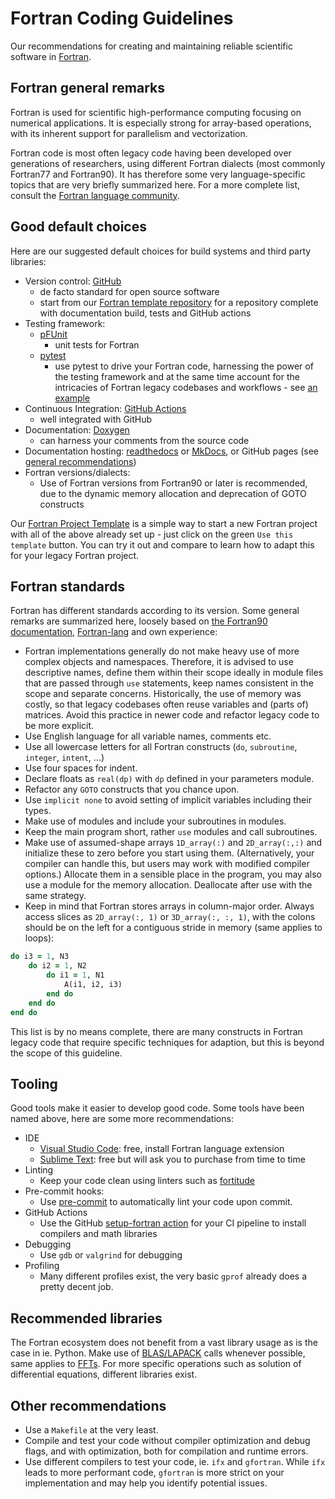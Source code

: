 # Fortran Coding Guidelines
Our recommendations for creating and maintaining reliable scientific software in [Fortran](https://fortran-lang.org/).

## Fortran general remarks
Fortran is used for scientific high-performance computing focusing on numerical applications. It is especially strong for array-based operations, with its inherent support for parallelism and vectorization.

Fortran code is most often legacy code having been developed over generations of researchers, using different Fortran dialects (most commonly Fortran77 and Fortran90). It has therefore some very language-specific topics that are very briefly summarized here. For a more complete list, consult the [Fortran language community](https://fortran-lang.org/learn/best_practices/).

## Good default choices

Here are our suggested default choices for build systems and third party libraries:

- Version control: [GitHub](https://github.com/)
  - de facto standard for open source software
  - start from our [Fortran template repository](https://github.com/ssciwr/fortran-project-template) for a repository complete with documentation build, tests and GitHub actions
- Testing framework: 
  - [pFUnit](https://github.com/Goddard-Fortran-Ecosystem/pFUnit)
    - unit tests for Fortran
  - [pytest](https://docs.pytest.org/en/stable/)
    - use pytest to drive your Fortran code, harnessing the power of the testing framework and at the same time account for the intricacies of Fortran legacy codebases and workflows - see [an example](https://github.com/ssciwr/powr-refactor/blob/main/test/test_colitest.py)
- Continuous Integration: [GitHub Actions](https://github.com/features/actions)
  - well integrated with GitHub
- Documentation: [Doxygen](https://doxygen.nl/manual/index.html)
  - can harness your comments from the source code
- Documentation hosting: [readthedocs](https://docs.readthedocs.io/en/stable/) or [MkDocs](https://www.mkdocs.org/), or GitHub pages (see [general recommendations](../general/README.md))
- Fortran versions/dialects:
  - Use of Fortran versions from Fortran90 or later is recommended, due to the dynamic memory allocation and deprecation of GOTO constructs
 

Our [Fortran Project Template](https://github.com/ssciwr/fortran-project-template) is a simple way to
start a new Fortran project with all of the above already set up - just click on the green `Use this template` button. You can try it out and compare to learn how to adapt this for your legacy Fortran project.

## Fortran standards

Fortran has different standards according to its version. Some general remarks are summarized here, loosely based on [the Fortran90 documentation](https://www.fortran90.org/src/best-practices.html), [Fortran-lang](https://fortran-lang.org/learn/best_practices/) and own experience:
- Fortran implementations generally do not make heavy use of more complex objects and namespaces. Therefore, it is advised to use descriptive names, define them within their scope ideally in module files that are passed through `use` statements, keep names consistent in the scope and separate concerns. Historically, the use of memory was costly, so that legacy codebases often reuse variables and (parts of) matrices. Avoid this practice in newer code and refactor legacy code to be more explicit.
- Use English language for all variable names, comments etc.
- Use all lowercase letters for all Fortran constructs (`do`, `subroutine`, `integer`, `intent`, ...)
- Use four spaces for indent.
- Declare floats as `real(dp)` with `dp` defined in your parameters module.
- Refactor any `GOTO` constructs that you chance upon.
- Use `implicit none` to avoid setting of implicit variables including their types.
- Make use of modules and include your subroutines in modules.
- Keep the main program short, rather `use` modules and call subroutines.
- Make use of assumed-shape arrays `1D_array(:)` and `2D_array(:,:)` and initialize these to zero before you start using them. (Alternatively, your compiler can handle this, but users may work with modified compiler options.) Allocate them in a sensible place in the program, you may also use a module for the memory allocation. Deallocate after use with the same strategy.
- Keep in mind that Fortran stores arrays in column-major order. Always access slices as `2D_array(:, 1)` or `3D_array(:, :, 1)`, with the colons should be on the left for a contiguous stride in memory (same applies to loops):
```fortran
do i3 = 1, N3
    do i2 = 1, N2
        do i1 = 1, N1
            A(i1, i2, i3)
        end do
    end do
end do
```

This list is by no means complete, there are many constructs in Fortran legacy code that require specific techniques for adaption, but this is beyond the scope of this guideline.

## Tooling

Good tools make it easier to develop good code. Some tools have been named above, here are some more recommendations:

- IDE
  - [Visual Studio Code](https://code.visualstudio.com/): free, install Fortran language extension
  - [Sublime Text](https://www.sublimetext.com/): free but will ask you to purchase from time to time
- Linting
  - Keep your code clean using linters such as [fortitude](https://github.com/PlasmaFAIR/fortitude)
- Pre-commit hooks: 
  - Use [pre-commit](https://pre-commit.com/) to automatically lint your code upon commit.
- GitHub Actions
  - Use the GitHub [setup-fortran action](https://github.com/ssciwr/setup-fortran) for your CI pipeline to install compilers and math libraries
- Debugging
  - Use `gdb` or `valgrind` for debugging
- Profiling
  - Many different profiles exist, the very basic `gprof` already does a pretty decent job.

## Recommended libraries

The Fortran ecosystem does not benefit from a vast library usage as is the case in ie. Python. Make use of [BLAS/LAPACK](https://www.netlib.org/lapack/lug/node11.html) calls whenever possible, same applies to [FFTs](https://www.fftw.org/). For more specific operations such as solution of differential equations, different libraries exist.

## Other recommendations

- Use a `Makefile` at the very least.
- Compile and test your code without compiler optimization and debug flags, and with optimization, both for compilation and runtime errors.
- Use different compilers to test your code, ie. `ifx` and `gfortran`. While `ifx` leads to more performant code, `gfortran` is more strict on your implementation and may help you identify potential issues.